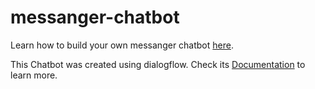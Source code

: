 # messanger-chatbot

Learn how to build your own messanger chatbot [here](https://developers.facebook.com/docs/messenger-platform/getting-started).

This Chatbot was created using dialogflow. Check its [Documentation](https://dialogflow.com/docs) to learn more.
